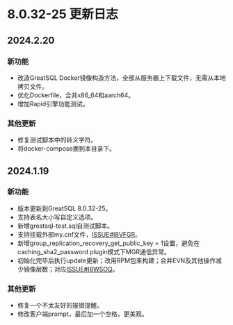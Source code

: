 # 8.0.32-25 更新日志

## 2024.2.20
### 新功能
* 改造GreatSQL Docker镜像构造方法，全部从服务器上下载文件，无需从本地拷贝文件。
* 优化Dockerfile，合并x86_64和aarch64。
* 增加Rapid引擎功能测试。

### 其他更新
* 修复测试脚本中的转义字符。
* 将docker-compose挪到本目录下。

## 2024.1.19

### 新功能

* 版本更新到GreatSQL 8.0.32-25。
* 支持表名大小写自定义选项。
* 新增greatsql-test.sql自测试脚本。
* 支持挂载外部my.cnf文件，[ISSUE#I8VFGR](https://gitee.com/GreatSQL/GreatSQL-Docker/issues/I8VFGR)。
* 新增group_replication_recovery_get_public_key = 1设置，避免在caching_sha2_password plugin模式下MGR通信异常。
* 初始化完毕后执行update更新；改用RPM包来构建；合并EVN及其他操作减少镜像层数；对应[ISSUE#I8WSOQ](https://gitee.com/GreatSQL/GreatSQL-Docker/issues/I8VFGR)。

### 其他更新

* 修复一个不太友好的报错提醒。
* 修改客户端prompt，最后加一个空格，更美观。

[8.0.32-25]: https://gitee.com/GreatSQL/GreatSQL-Docker/tree/greatsql-8.0.32-25/GreatSQL

